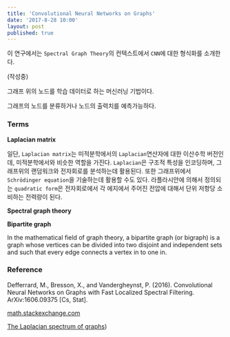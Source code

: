 ```yaml
---
title: 'Convolutional Neural Networks on Graphs'
date: '2017-8-28 10:00'
layout: post
published: true
---
```

이 연구에서는 `Spectral Graph Theory`의 컨텍스트에서 `CNN`에 대한 형식화를 소개한다.

(작성중)


그래프 위의 노드를 학습 데이터로 하는 머신러닝 기법이다.

그래프의 노드를 분류하거나 노드의 출력치를 예측가능하다.

### Terms

**Laplacian matrix**

일단, `Laplacian matrix`는 미적분학에서의 `Laplacian`연산자에 대한 이산수학 버전인데, 미적분학에서와 비슷한 역할을 가진다. `Laplacian`은 구조적 특성을 인코딩하며, 그래프위의 랜덤워크와 전자회로를 분석하는데 활용된다. 또한 그래프위에서 `Schrödinger equation`을 기술하는데 활용할 수도 있다. 라플라시안에 의해서 정의되는 `quadratic form`은 전자회로에서 각 에지에서 주어진 전압에 대해서 단위 저항당 소비하는 전력량이 된다.

**Spectral graph theory**


**Bipartite graph**

In the mathematical field of graph theory, a bipartite graph (or bigraph) is a graph whose vertices can be divided into two disjoint and independent sets and such that every edge connects a vertex in to one in.






### Reference

Defferrard, M., Bresson, X., and Vandergheynst, P. (2016). Convolutional Neural Networks on Graphs with Fast Localized Spectral Filtering. ArXiv:1606.09375 [Cs, Stat].

[math.stackexchange.com](https://math.stackexchange.com/questions/18945/understanding-the-properties-and-use-of-the-laplacian-matrix-and-its-norm)

[The Laplacian spectrum of graphs](https://github.com/jehoons/jehoons.github.io/blob/master/assets/papers/Mohar%20et%20al_1991_The%20Laplacian%20spectrum%20of%20graphs.pdf))
